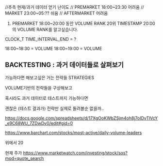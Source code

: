 
//추측                          현재/과거 데이터 얻기 난이도
// PREMARKET 18:00~23:30    어려움
// MARKET 23:00~05:??       쉬움
// AFTERMARKET              어려움

1. PREMARKET 18:00~20:00 동안 VOLUME RANK 20위
TIMESTAMP 20:00의 VOLUME RANK를 알고싶습니다.


CLOCK_T TIME_INTERVAL_END = ?

18:00~18:30 = VOLUME
18:00~19:00 = VOLUME


BACKTESTING : 과거 데이터들로 살펴보기
----

가능하다면 해보고싶은 거는
전략들 STRATEGIES

VOLUME기반의 전략들을 구상해보고

혹시라도 과거 데이터로 테스트까지 가능하다면

괜찮은 (테스트 결과가) 전략만 실제로 돌려볼순 없을까..




https://docs.google.com/spreadsheets/d/17XgOoKWbZSjm4oh8j7oIDvTlVcY_e9C68WU_7ZDwDv0/edit#gid=0

https://www.barchart.com/stocks/most-active/daily-volume-leaders

위에서 20


현재 주가
https://www.marketwatch.com/investing/stock/sos?mod=quote_search
